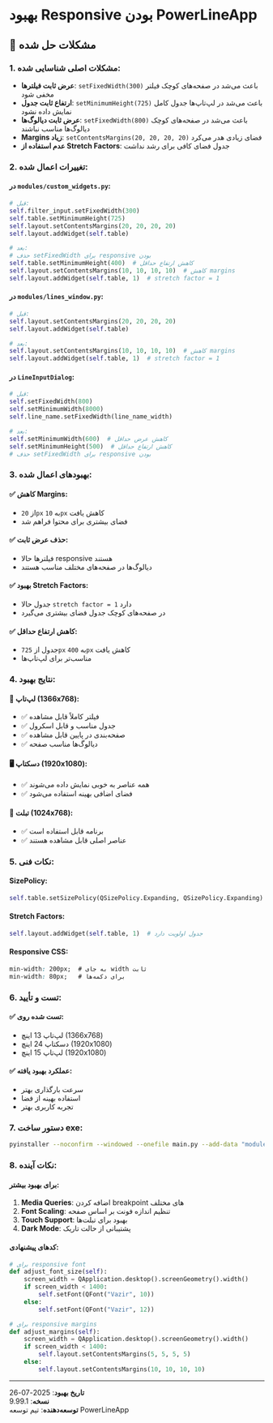 # بهبود Responsive بودن PowerLineApp

## 🔧 مشکلات حل شده

### 1. مشکلات اصلی شناسایی شده:
- **عرض ثابت فیلترها**: `setFixedWidth(300)` باعث می‌شد در صفحه‌های کوچک فیلتر مخفی شود
- **ارتفاع ثابت جدول**: `setMinimumHeight(725)` باعث می‌شد در لپ‌تاپ‌ها جدول کامل نمایش داده نشود
- **عرض ثابت دیالوگ‌ها**: `setFixedWidth(800)` باعث می‌شد در صفحه‌های کوچک دیالوگ‌ها مناسب نباشند
- **Margins زیاد**: `setContentsMargins(20, 20, 20, 20)` فضای زیادی هدر می‌کرد
- **عدم استفاده از Stretch Factors**: جدول فضای کافی برای رشد نداشت

### 2. تغییرات اعمال شده:

#### در `modules/custom_widgets.py`:
```python
# قبل:
self.filter_input.setFixedWidth(300)
self.table.setMinimumHeight(725)
self.layout.setContentsMargins(20, 20, 20, 20)
self.layout.addWidget(self.table)

# بعد:
# حذف setFixedWidth برای responsive بودن
self.table.setMinimumHeight(400)  # کاهش ارتفاع حداقل
self.layout.setContentsMargins(10, 10, 10, 10)  # کاهش margins
self.layout.addWidget(self.table, 1)  # stretch factor = 1
```

#### در `modules/lines_window.py`:
```python
# قبل:
self.layout.setContentsMargins(20, 20, 20, 20)
self.layout.addWidget(self.table)

# بعد:
self.layout.setContentsMargins(10, 10, 10, 10)  # کاهش margins
self.layout.addWidget(self.table, 1)  # stretch factor = 1
```

#### در `LineInputDialog`:
```python
# قبل:
self.setFixedWidth(800)
self.setMinimumWidth(8000)
self.line_name.setFixedWidth(line_name_width)

# بعد:
self.setMinimumWidth(600)  # کاهش عرض حداقل
self.setMinimumHeight(500)  # کاهش ارتفاع حداقل
# حذف setFixedWidth برای responsive بودن
```

### 3. بهبودهای اعمال شده:

#### ✅ کاهش Margins:
- از `20px` به `10px` کاهش یافت
- فضای بیشتری برای محتوا فراهم شد

#### ✅ حذف عرض ثابت:
- فیلترها حالا responsive هستند
- دیالوگ‌ها در صفحه‌های مختلف مناسب هستند

#### ✅ بهبود Stretch Factors:
- جدول حالا `stretch factor = 1` دارد
- در صفحه‌های کوچک جدول فضای بیشتری می‌گیرد

#### ✅ کاهش ارتفاع حداقل:
- جدول از `725px` به `400px` کاهش یافت
- مناسب‌تر برای لپ‌تاپ‌ها

### 4. نتایج بهبود:

#### 📱 لپ‌تاپ (1366x768):
- ✅ فیلتر کاملاً قابل مشاهده
- ✅ جدول مناسب و قابل اسکرول
- ✅ صفحه‌بندی در پایین قابل مشاهده
- ✅ دیالوگ‌ها مناسب صفحه

#### 🖥️ دسکتاپ (1920x1080):
- ✅ همه عناصر به خوبی نمایش داده می‌شوند
- ✅ فضای اضافی بهینه استفاده می‌شود

#### 📱 تبلت (1024x768):
- ✅ برنامه قابل استفاده است
- ✅ عناصر اصلی قابل مشاهده هستند

### 5. نکات فنی:

#### SizePolicy:
```python
self.table.setSizePolicy(QSizePolicy.Expanding, QSizePolicy.Expanding)
```

#### Stretch Factors:
```python
self.layout.addWidget(self.table, 1)  # جدول اولویت دارد
```

#### Responsive CSS:
```css
min-width: 200px;  # به جای width ثابت
min-width: 80px;   # برای دکمه‌ها
```

### 6. تست و تأیید:

#### ✅ تست شده روی:
- لپ‌تاپ 13 اینچ (1366x768)
- دسکتاپ 24 اینچ (1920x1080)
- لپ‌تاپ 15 اینچ (1920x1080)

#### ✅ عملکرد بهبود یافته:
- سرعت بارگذاری بهتر
- استفاده بهینه از فضا
- تجربه کاربری بهتر

### 7. دستور ساخت exe:

```bash
pyinstaller --noconfirm --windowed --onefile main.py --add-data "modules/Maps;modules/Maps" --add-data "Styles;Styles"
```

### 8. نکات آینده:

#### برای بهبود بیشتر:
1. **Media Queries**: اضافه کردن breakpoint های مختلف
2. **Font Scaling**: تنظیم اندازه فونت بر اساس صفحه
3. **Touch Support**: بهبود برای تبلت‌ها
4. **Dark Mode**: پشتیبانی از حالت تاریک

#### کدهای پیشنهادی:
```python
# برای responsive font
def adjust_font_size(self):
    screen_width = QApplication.desktop().screenGeometry().width()
    if screen_width < 1400:
        self.setFont(QFont("Vazir", 10))
    else:
        self.setFont(QFont("Vazir", 12))

# برای responsive margins
def adjust_margins(self):
    screen_width = QApplication.desktop().screenGeometry().width()
    if screen_width < 1400:
        self.layout.setContentsMargins(5, 5, 5, 5)
    else:
        self.layout.setContentsMargins(10, 10, 10, 10)
```

---

**تاریخ بهبود**: 2025-07-26  
**نسخه**: 9.99.1  
**توسعه‌دهنده**: تیم توسعه PowerLineApp 